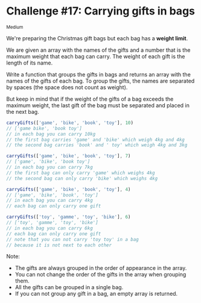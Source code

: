 # Challenge #17: Carrying gifts in bags

<small>Medium</small>

We're preparing the Christmas gift bags but each bag has a **weight limit**.

We are given an array with the names of the gifts and a number that is the maximum weight that each bag can carry. The weight of each gift is the length of its name.

Write a function that groups the gifts in bags and returns an array with the names of the gifts of each bag. To group the gifts, the names are separated by spaces (the space does not count as weight).

But keep in mind that if the weight of the gifts of a bag exceeds the maximum weight, the last gift of the bag must be separated and placed in the next bag.

```javascript
carryGifts(['game', 'bike', 'book', 'toy'], 10)
// ['game bike', 'book toy']
// in each bag you can carry 10kg
// the first bag carries 'game' and 'bike' which weigh 4kg and 4kg
// the second bag carries 'book' and ' toy' which weigh 4kg and 3kg

carryGifts(['game', 'bike', 'book', 'toy'], 7)
// ['game', 'bike', 'book toy']
// in each bag you can carry 7kg
// the first bag can only carry 'game' which weighs 4kg
// the second bag can only carry 'bike' which weighs 4kg

carryGifts(['game', 'bike', 'book', 'toy'], 4)
// ['game', 'bike', 'book', 'toy']
// in each bag you can carry 4kg
// each bag can only carry one gift

carryGifts(['toy', 'gamme', 'toy', 'bike'], 6)
// ['toy', 'gamme', 'toy', 'bike']
// in each bag you can carry 6kg
// each bag can only carry one gift
// note that you can not carry 'toy toy' in a bag
// because it is not next to each other
```

Note:

- The gifts are always grouped in the order of appearance in the array.
- You can not change the order of the gifts in the array when grouping them.
- All the gifts can be grouped in a single bag.
- If you can not group any gift in a bag, an empty array is returned.